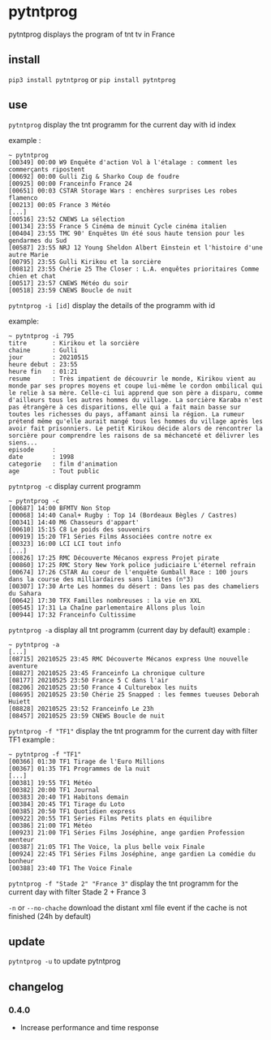 # pytntprog

pytntprog displays the program of tnt tv in France

## install

``pip3 install pytntprog``
or
``pip install pytntprog``

## use

``pytntprog`` display the tnt programm for the current day with id index

example :

```
~ pytntprog
[00349] 00:00 W9 Enquête d'action Vol à l'étalage : comment les commerçants ripostent
[00692] 00:00 Gulli Zig & Sharko Coup de foudre
[00925] 00:00 Franceinfo France 24 
[00651] 00:03 CSTAR Storage Wars : enchères surprises Les robes flamenco
[00213] 00:05 France 3 Météo 
[...]
[00516] 23:52 CNEWS La sélection 
[00134] 23:55 France 5 Cinéma de minuit Cycle cinéma italien
[00404] 23:55 TMC 90' Enquêtes Un été sous haute tension pour les gendarmes du Sud
[00587] 23:55 NRJ 12 Young Sheldon Albert Einstein et l'histoire d'une autre Marie
[00795] 23:55 Gulli Kirikou et la sorcière 
[00812] 23:55 Chérie 25 The Closer : L.A. enquêtes prioritaires Comme chien et chat
[00517] 23:57 CNEWS Météo du soir 
[00518] 23:59 CNEWS Boucle de nuit 
```

``pytntprog -i [id]`` display the details of the programm with id

example:
```
~ pytntprog -i 795        
titre       : Kirikou et la sorcière 
chaine      : Gulli
jour        : 20210515
heure debut : 23:55
heure fin   : 01:21
resume      : Très impatient de découvrir le monde, Kirikou vient au monde par ses propres moyens et coupe lui-même le cordon ombilical qui le relie à sa mère. Celle-ci lui apprend que son père a disparu, comme d'ailleurs tous les autres hommes du village. La sorcière Karaba n'est pas étrangère à ces disparitions, elle qui a fait main basse sur toutes les richesses du pays, affamant ainsi la région. La rumeur prétend même qu'elle aurait mangé tous les hommes du village après les avoir fait prisonniers. Le petit Kirikou décide alors de rencontrer la sorcière pour comprendre les raisons de sa méchanceté et délivrer les siens...
episode     : 
date        : 1998
categorie   : film d'animation
age         : Tout public
```

``pytntprog -c`` display current programm
```
~ pytntprog -c      
[00687] 14:00 BFMTV Non Stop 
[00068] 14:40 Canal+ Rugby : Top 14 (Bordeaux Bègles / Castres) 
[00341] 14:40 M6 Chasseurs d'appart' 
[00610] 15:15 C8 Le poids des souvenirs 
[00919] 15:20 TF1 Séries Films Associées contre notre ex 
[00323] 16:00 LCI LCI tout info 
[...]
[00826] 17:25 RMC Découverte Mécanos express Projet pirate
[00860] 17:25 RMC Story New York police judiciaire L'éternel refrain
[00674] 17:26 CSTAR Au coeur de l'enquête Gumball Race : 100 jours dans la course des milliardaires sans limites (n°3)
[00307] 17:30 Arte Les hommes du désert : Dans les pas des chameliers du Sahara 
[00642] 17:30 TFX Familles nombreuses : la vie en XXL 
[00545] 17:31 La Chaîne parlementaire Allons plus loin 
[00944] 17:32 Franceinfo Cultissime 

```


``pytntprog -a`` display all tnt programm (current day by default)
example :
```
~ pytntprog -a
[...]
[08715] 20210525 23:45 RMC Découverte Mécanos express Une nouvelle aventure
[08827] 20210525 23:45 Franceinfo La chronique culture 
[08177] 20210525 23:50 France 5 C dans l'air 
[08206] 20210525 23:50 France 4 Culturebox les nuits 
[08695] 20210525 23:50 Chérie 25 Snapped : les femmes tueuses Deborah Huiett
[08828] 20210525 23:52 Franceinfo Le 23h 
[08457] 20210525 23:59 CNEWS Boucle de nuit 
```

``pytntprog -f "TF1"`` display the tnt programm for the current day with filter TF1
example :
```
~ pytntprog -f "TF1"
[00366] 01:30 TF1 Tirage de l'Euro Millions 
[00367] 01:35 TF1 Programmes de la nuit 
[...]
[00381] 19:55 TF1 Météo 
[00382] 20:00 TF1 Journal 
[00383] 20:40 TF1 Habitons demain 
[00384] 20:45 TF1 Tirage du Loto 
[00385] 20:50 TF1 Quotidien express 
[00922] 20:55 TF1 Séries Films Petits plats en équilibre 
[00386] 21:00 TF1 Météo 
[00923] 21:00 TF1 Séries Films Joséphine, ange gardien Profession menteur
[00387] 21:05 TF1 The Voice, la plus belle voix Finale
[00924] 22:45 TF1 Séries Films Joséphine, ange gardien La comédie du bonheur
[00388] 23:40 TF1 The Voice Finale
```

``pytntprog -f "Stade 2" "France 3"`` display the tnt programm for the current day with filter Stade 2 + France 3

``-n`` or ``--no-chache`` download the distant xml file event if the cache is not finished (24h by default)

## update 

``pytntprog -u`` to update pytntprog

## changelog

### 0.4.0

- Increase performance and time response
